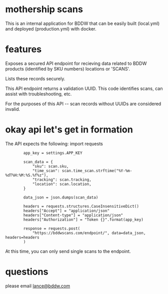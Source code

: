 # mothership scans

This is an internal application for BDDW that can be easily built (local.yml) and deployed (production.yml) with docker.

# features

Exposes a secured API endpoint for recieving data related to BDDW products (identified by SKU numbers) locations or 'SCANS'.

Lists these records securely.

This API endpoint returns a validation UUID. This code identifies scans, can assist with troubleshooting, etc.

For the purposes of this API -- scan records without UUIDs are considered invalid.

# okay api let's get in formation

The API expects the following:
            import requests

            app_key = settings.APP_KEY

            scan_data = {
                "sku": scan.sku,
                "time_scan": scan.time_scan.strftime("%Y-%m-%dT%H:%M:%S.%f%z"),
                "tracking": scan.tracking,
                "location": scan.location,
            }

            data_json = json.dumps(scan_data)

            headers = requests.structures.CaseInsensitiveDict()
            headers["Accept"] = "application/json"
            headers["Content-type"] = "application/json"
            headers["Authorization"] = "Token {}".format(app_key)

            response = requests.post(
                "https://bddwscans.com/endpoint/", data=data_json, headers=headers
            )

At this time, you can only send single scans to the endpoint.


# questions

please email lance@bddw.com
